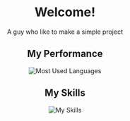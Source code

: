<div align="center">

# Welcome!
A guy who like to make a simple project

## My Performance
![Most Used Languages](https://github-readme-stats.vercel.app/api/top-langs/?username=nclsAW&layout=compact&theme=dark)

## My Skills
<img src="https://skillicons.dev/icons?i=css,js,html,react,php,laravel,mysql,vite,bootstrap,nodejs,git,tailwind,npm,figma,jquery&perline=15" alt="My Skills">

</div>
